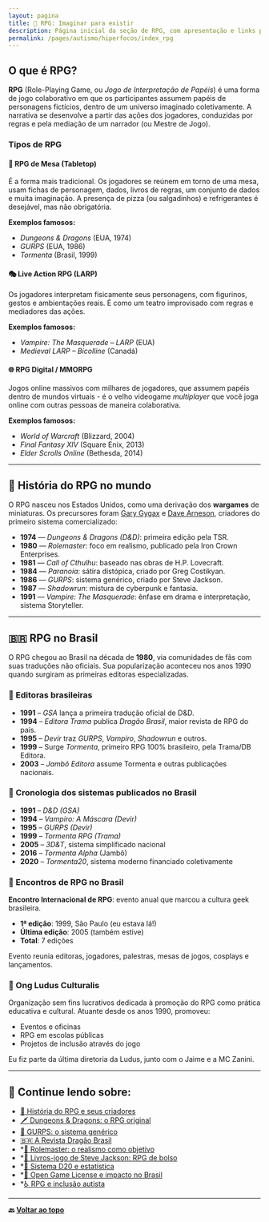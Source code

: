 ```yaml
---
layout: pagina
title: 🎲 RPG: Imaginar para existir
description: Página inicial da seção de RPG, com apresentação e links para tópicos fundamentais.
permalink: /pages/autismo/hiperfocos/index_rpg
---
```


## O que é RPG?

**RPG** (Role-Playing Game, ou *Jogo de Interpretação de Papéis*) é uma forma de jogo colaborativo em que os participantes assumem papéis de personagens fictícios, dentro de um universo imaginado coletivamente. A narrativa se desenvolve a partir das ações dos jogadores, conduzidas por regras e pela mediação de um narrador (ou Mestre de Jogo).

### Tipos de RPG

#### 🧙 RPG de Mesa (Tabletop)

É a forma mais tradicional. Os jogadores se reúnem em torno de uma mesa, usam fichas de personagem, dados, livros de regras, um conjunto de dados e muita imaginação. A presença de pizza (ou salgadinhos) e refrigerantes é desejável, mas não obrigatória.

**Exemplos famosos:**
- *Dungeons & Dragons* (EUA, 1974)
- *GURPS* (EUA, 1986)
- *Tormenta* (Brasil, 1999)

#### 🎭 Live Action RPG (LARP)

Os jogadores interpretam fisicamente seus personagens, com figurinos, gestos e ambientações reais. É como um teatro improvisado com regras e mediadores das ações.

**Exemplos famosos:**
- *Vampire: The Masquerade – LARP* (EUA)
- *Medieval LARP – Bicolline* (Canadá)

#### 🌐 RPG Digital / MMORPG

Jogos online massivos com milhares de jogadores, que assumem papéis dentro de mundos virtuais - é o velho videogame *multiplayer* que você joga online com outras pessoas de maneira colaborativa.

**Exemplos famosos:**
- *World of Warcraft* (Blizzard, 2004)
- *Final Fantasy XIV* (Square Enix, 2013)
- *Elder Scrolls Online* (Bethesda, 2014)

---

## 📜 História do RPG no mundo

O RPG nasceu nos Estados Unidos, como uma derivação dos **wargames** de miniaturas. Os precursores foram [Gary Gygax](https://pt.wikipedia.org/wiki/Gary_Gygax) e [Dave Arneson](https://pt.wikipedia.org/wiki/Dave_Arneson), criadores do primeiro sistema comercializado:

- **1974** — *Dungeons & Dragons (D&D)*: primeira edição pela TSR.
- **1980** — *Rolemaster*: foco em realismo, publicado pela Iron Crown Enterprises.
- **1981** — *Call of Cthulhu*: baseado nas obras de H.P. Lovecraft.
- **1984** — *Paranoia*: sátira distópica, criado por Greg Costikyan.
- **1986** — *GURPS*: sistema genérico, criado por Steve Jackson.
- **1987** — *Shadowrun*: mistura de cyberpunk e fantasia.
- **1991** — *Vampire: The Masquerade*: ênfase em drama e interpretação, sistema Storyteller.

---

## 🇧🇷 RPG no Brasil

O RPG chegou ao Brasil na década de **1980**, via comunidades de fãs com suas traduções não oficiais. Sua popularização aconteceu nos anos 1990 quando surgiram as primeiras editoras especializadas.

### 🏢 Editoras brasileiras

- **1991** – *GSA* lança a primeira tradução oficial de D&D.
- **1994** – *Editora Trama* publica *Dragão Brasil*, maior revista de RPG do país.
- **1995** – *Devir* traz *GURPS*, *Vampiro*, *Shadowrun* e outros.
- **1999** – Surge *Tormenta*, primeiro RPG 100% brasileiro, pela Trama/DB Editora.
- **2003** – *Jambô Editora* assume Tormenta e outras publicações nacionais.

### 📅 Cronologia dos sistemas publicados no Brasil

- **1991** – *D&D (GSA)*
- **1994** – *Vampiro: A Máscara (Devir)*
- **1995** – *GURPS (Devir)*
- **1999** – *Tormenta RPG (Trama)*
- **2005** – *3D&T*, sistema simplificado nacional
- **2016** – *Tormenta Alpha* (Jambô)
- **2020** – *Tormenta20*, sistema moderno financiado coletivamente

### 🧩 Encontros de RPG no Brasil

**Encontro Internacional de RPG**: evento anual que marcou a cultura geek brasileira.

- **1ª edição**: 1999, São Paulo (eu estava lá!)
- **Última edição**: 2005 (também estive)
- **Total**: 7 edições

Evento reunia editoras, jogadores, palestras, mesas de jogos, cosplays e lançamentos.

### 🧙 Ong Ludus Culturalis

Organização sem fins lucrativos dedicada à promoção do RPG como prática educativa e cultural. Atuante desde os anos 1990, promoveu:

- Eventos e oficinas
- RPG em escolas públicas
- Projetos de inclusão através do jogo

Eu fiz parte da última diretoria da Ludus, junto com o Jaime e a MC Zanini.  

---

## 🔗 Continue lendo sobre:

- [📖 História do RPG e seus criadores](/pages/autismo/hiperfocos/rpg/historia_rpg)
- [🗡️ Dungeons & Dragons: o RPG original](/pages/autismo/hiperfocos/rpg/index_ded)
- [🧠 GURPS: o sistema genérico](/pages/autismo/hiperfocos/rpg/index_gurps/)
- [🇧🇷 A Revista Dragão Brasil](/pages/autismo/hiperfocos/rpg/index_dragaobrasil)
- *[🎯 Rolemaster: o realismo como objetivo](/pages/autismo/hiperfocos/rpg/rolemaster/)
- *[📕 Livros-jogo de Steve Jackson: RPG de bolso](/pages/autismo/hiperfocos/rpg/livros_jogo/)
- *[🎲 Sistema D20 e estatística](/pages/autismo/hiperfocos/rpg/sistema_d20/)
- *[📜 Open Game License e impacto no Brasil](/pages/autismo/hiperfocos/rpg/ogl/)
- *[♿ RPG e inclusão autista](/pages/autismo/hiperfocos/rpg/inclusao_autista/)

---

**🔙 [Voltar ao topo](#rpg-imaginar-para-existir)**
